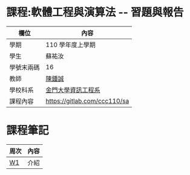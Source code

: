 # 課程:軟體工程與演算法 -- 習題與報告

欄位 | 內容
-----|--------
學期 | 110 學年度上學期
學生 |  蘇祐汝
學號末兩碼 | 16
教師 | [陳鍾誠](https://www.nqu.edu.tw/educsie/index.php?act=blog&code=list&ids=4)
學校科系 | [金門大學資訊工程系](https://www.nqu.edu.tw/educsie/index.php)
課程內容 | https://gitlab.com/ccc110/sa


# 課程筆記
| 周次 |內容|
|--|--|
|[W1]((https://github.com/ukarara/sa110a/W1.md))|介紹